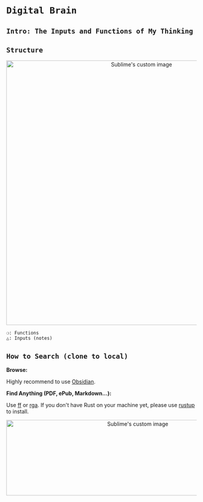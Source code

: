 
# `Digital Brain` 

## `Intro: The Inputs and Functions of My Thinking`


## `Structure`

<p align="center">
  <img width="700" height="700" src="https://i.imgur.com/MWjCHbk.jpg" alt="Sublime's custom image"/>
</p>


```
❍: Functions
△: Inputs (notes)
```


## `How to Search (clone to local)`

**Browse:**

Highly recommend to use [Obsidian](https://obsidian.md/).

**Find Anything (PDF, ePub, Markdown...):**

Use [ff](https://github.com/vishaltelangre/ff) or [rga](https://github.com/phiresky/ripgrep-all).  If you don't have Rust on your machine yet, please use [rustup](https://doc.rust-lang.org/book/ch01-01-installation.html) to install.

<p align="center">
  <img width="680" height="200" src="https://i.imgur.com/MtU3suN.jpg" alt="Sublime's custom image"/>
</p>







